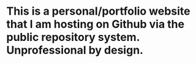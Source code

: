 # This is a personal/portfolio website that I am hosting on Github via the public repository system. Unprofessional by design.
